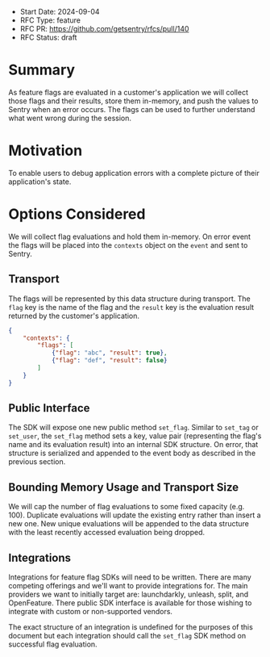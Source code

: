 - Start Date: 2024-09-04
- RFC Type: feature
- RFC PR: https://github.com/getsentry/rfcs/pull/140
- RFC Status: draft

# Summary

As feature flags are evaluated in a customer's application we will collect those flags and their results, store them in-memory, and push the values to Sentry when an error occurs. The flags can be used to further understand what went wrong during the session.

# Motivation

To enable users to debug application errors with a complete picture of their application's state.

# Options Considered

We will collect flag evaluations and hold them in-memory.  On error event the flags will be placed into the `contexts` object on the `event` and sent to Sentry.

## Transport

The flags will be represented by this data structure during transport. The `flag` key is the name of the flag and the `result` key is the evaluation result returned by the customer's application.

```json
{
    "contexts": {
        "flags": [
            {"flag": "abc", "result": true},
            {"flag": "def", "result": false}
        ]
    }
}
```

## Public Interface

The SDK will expose one new public method `set_flag`.  Similar to `set_tag` or `set_user`, the `set_flag` method sets a key, value pair (representing the flag's name and its evaluation result) into an internal SDK structure. On error, that structure is serialized and appended to the event body as described in the previous section.

## Bounding Memory Usage and Transport Size

We will cap the number of flag evaluations to some fixed capacity (e.g. 100). Duplicate evaluations will update the existing entry rather than insert a new one. New unique evaluations will be appended to the data structure with the least recently accessed evaluation being dropped.

## Integrations

Integrations for feature flag SDKs will need to be written. There are many competing offerings and we'll want to provide integrations for. The main providers we want to initially target are: launchdarkly, unleash, split, and OpenFeature. There public SDK interface is available for those wishing to integrate with custom or non-supported vendors.

The exact structure of an integration is undefined for the purposes of this document but each integration should call the `set_flag` SDK method on successful flag evaluation.
